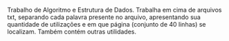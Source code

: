 Trabalho de Algoritmo e Estrutura de Dados.
Trabalha em cima de arquivos txt, separando cada palavra presente no arquivo, apresentando sua quantidade de utilizações e em que página (conjunto de 40 linhas) se localizam. Também contém outras utilidades.
